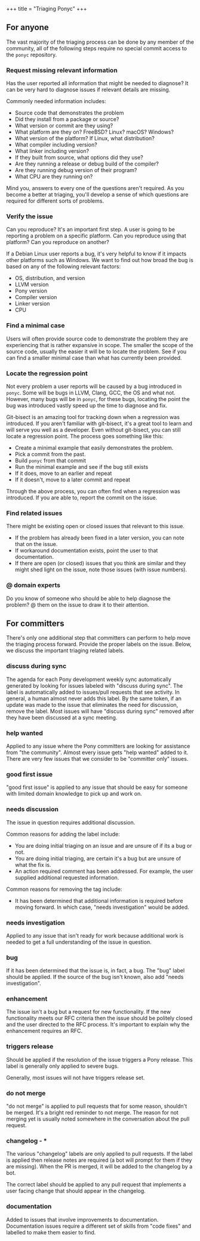 +++
title = "Triaging Ponyc"
+++
## For anyone

The vast majority of the triaging process can be done by any member of the community, all of the following steps require no special commit access to the `ponyc` repository.

### Request missing relevant information

Has the user reported all information that might be needed to diagnose? It can be very hard to diagnose issues if relevant details are missing.

Commonly needed information includes:

* Source code that demonstrates the problem
* Did they install from a package or source?
* What version or commit are they using?
* What platform are they on? FreeBSD? Linux? macOS? Windows?
* What version of the platform? If Linux, what distribution?
* What compiler including version?
* What linker including version?
* If they built from source, what options did they use?
* Are they running a release or debug build of the compiler?
* Are they running debug version of their program?
* What CPU are they running on?

Mind you, answers to every one of the questions aren't required. As you become a better at triaging, you'll develop a sense of which questions are required for different sorts of problems.

### Verify the issue

Can you reproduce? It's an important first step. A user is going to be reporting a problem on a specific platform. Can you reproduce using that platform? Can you reproduce on another?

If a Debian Linux user reports a bug, it's very helpful to know if it impacts other platforms such as Windows. We want to find out how broad the bug is based on any of the following relevant factors:

* OS, distribution, and version
* LLVM version
* Pony version
* Compiler version
* Linker version
* CPU

### Find a minimal case

Users will often provide source code to demonstrate the problem they are experiencing that is rather expansive in scope. The smaller the scope of the source code, usually the easier it will be to locate the problem. See if you can find a smaller minimal case than what has currently been provided.

### Locate the regression point

Not every problem a user reports will be caused by a bug introduced in `ponyc`. Some will be bugs in LLVM, Clang, GCC, the OS and what not. However, many bugs will be in `ponyc`, for these bugs, locating the point the bug was introduced vastly speed up the time to diagnose and fix.

Git-bisect is an amazing tool for tracking down when a regression was introduced. If you aren't familiar with git-bisect, it's a great tool to learn and will serve you well as a developer. Even without git-bisect, you can still locate a regression point. The process goes something like this:

* Create a minimal example that easily demonstrates the problem.
* Pick a commit from the past.
* Build `ponyc` from that commit
* Run the minimal example and see if the bug still exists
* If it does, move to an earlier and repeat
* If it doesn't, move to a later commit and repeat

Through the above process, you can often find when a regression was introduced. If you are able to, report the commit on the issue.

### Find related issues

There might be existing open or closed issues that relevant to this issue.

* If the problem has already been fixed in a later version, you can note that on the issue.
* If workaround documentation exists, point the user to that documentation.
* If there are open (or closed) issues that you think are similar and they might shed light on the issue, note those issues (with issue numbers).

### @ domain experts

Do you know of someone who should be able to help diagnose the problem? @ them on the issue to draw it to their attention.

## For committers

There's only one additional step that committers can perform to help move the triaging process forward. Provide the proper labels on the issue. Below, we discuss the important triaging related labels.

### discuss during sync

The agenda for each Pony development weekly sync automatically generated by looking for issues labeled with "discuss during sync". The label is automatically added to issues/pull requests that see activity. In general, a human almost never adds this label. By the same token, if an update was made to the issue that eliminates the need for discussion, remove the label. Most issues will have "discuss during sync" removed after they have been discussed at a sync meeting.

### help wanted

Applied to any issue where the Pony committers are looking for assistance from "the community". Almost every issue gets "help wanted" added to it. There are very few issues that we consider to be "committer only" issues.

### good first issue

"good first issue" is applied to any issue that should be easy for someone with limited domain knowledge to pick up and work on.

### needs discussion

The issue in question requires additional discussion.

Common reasons for adding the label include:

* You are doing initial triaging on an issue and are unsure of if its a bug or not.
* You are doing initial triaging, are certain it's a bug but are unsure of what the fix is.
* An action required comment has been addressed. For example, the user supplied additional requested information.

Common reasons for removing the tag include:

* It has been determined that additional information is required before moving forward. In which case, "needs investigation" would be added.

### needs investigation

Applied to any issue that isn't ready for work because additional work is needed to get a full understanding of the issue in question.

### bug

If it has been determined that the issue is, in fact, a bug. The "bug" label should be applied. If the source of the bug isn't known, also add "needs investigation".

### enhancement

The issue isn't a bug but a request for new functionality. If the new functionality meets our RFC criteria then the issue should be politely closed and the user directed to the RFC process. It's important to explain why the enhancement requires an RFC.

### triggers release

Should be applied if the resolution of the issue triggers a Pony release. This label is generally only applied to severe bugs.

Generally, most issues will not have triggers release set.

### do not merge

"do not merge" is applied to pull requests that for some reason, shouldn't be merged. It's a bright red reminder to not merge. The reason for not merging yet is usually noted somewhere in the conversation about the pull request.

### changelog - *

The various "changelog" labels are only applied to pull requests. If the label is applied then release notes are required (a bot will prompt for them if they are missing). When the PR is merged, it will be added to the changelog by a bot.

The correct label should be applied to any pull request that implements a user facing change that should appear in the changelog.

### documentation

Added to issues that involve improvements to documentation. Documentation issues require a different set of skills from "code fixes" and labelled to make them easier to find.
